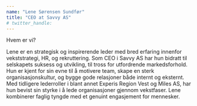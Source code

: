 ```yaml
---
name: "Lene Sørensen Sundfør"
title: "CEO at Savvy AS"
# twitter_handle: 
---
```

Hvem er vi?

Lene er en strategisk og inspirerende leder med bred erfaring innenfor vekststrategi, HR, og rekruttering. Som CEO i Savvy AS har hun bidratt til selskapets suksess og utvikling, til tross for utfordrende markedsforhold. Hun er kjent for sin evne til å motivere team, skape en sterk organisasjonskultur, og bygge gode relasjoner både internt og eksternt. Med tidligere lederroller i blant annet Experis Region Vest og Miles AS, har hun bevist sin styrke i å lede organisasjoner gjennom vekstfaser. Lene kombinerer faglig tyngde med et genuint engasjement for mennesker.  
